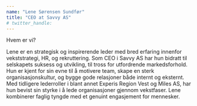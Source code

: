 ```yaml
---
name: "Lene Sørensen Sundfør"
title: "CEO at Savvy AS"
# twitter_handle: 
---
```

Hvem er vi?

Lene er en strategisk og inspirerende leder med bred erfaring innenfor vekststrategi, HR, og rekruttering. Som CEO i Savvy AS har hun bidratt til selskapets suksess og utvikling, til tross for utfordrende markedsforhold. Hun er kjent for sin evne til å motivere team, skape en sterk organisasjonskultur, og bygge gode relasjoner både internt og eksternt. Med tidligere lederroller i blant annet Experis Region Vest og Miles AS, har hun bevist sin styrke i å lede organisasjoner gjennom vekstfaser. Lene kombinerer faglig tyngde med et genuint engasjement for mennesker.  
